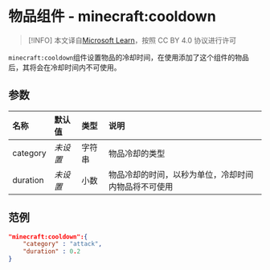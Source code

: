 # 物品组件 - minecraft:cooldown
> [!INFO]
> 本文译自[Microsoft Learn](https://learn.microsoft.com/en-us/minecraft/creator/)，按照 CC BY 4.0 协议进行许可

    
`minecraft:cooldown`组件设置物品的冷却时间，在使用添加了这个组件的物品后，其将会在冷却时间内不可使用。

## 参数
| 名称 | 默认值 | 类型 | 说明  |
|:----------|:----------|:----------|:----------|
| category | *未设置* | 字符串 | 物品冷却的类型 |
| duration | *未设置*  | 小数 | 物品冷却的时间，以秒为单位，冷却时间内物品将不可使用 |

## 范例
```json
"minecraft:cooldown":{
    "category" : "attack",
    "duration" : 0.2
}
```
